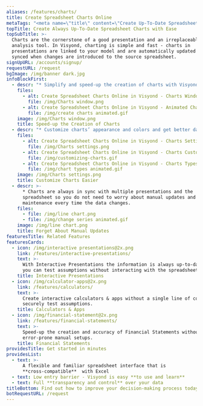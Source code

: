 ```yaml
---
aliases: /features/charts/
title: Create Spreadsheet Charts Online
metaTags: "<meta name=\"title\" content=\"Create Up-To-Date Spreadsheet Charts Online with Ease\">\r\n\r\n<meta name=\"description\" content=\"In Visyond, charting is simple and fast -  create spreadsheets charts online and link presentations to your model. Charts sare automatically updated and synced when changes are introduced to the source spreadsheet.\">\r\n\r\n<meta name=\"keywords\" content=\"create chart online, spreadsheet chart\">"
topTitle: Create Always Up-To-Date Spreadsheet Charts with Ease
topSubTitle: >-
  Charts are the cornerstone of a good presentation and an irreplaceable
  analysis tool. In Visyond, charting is simple and fast - charts in
  presentations are linked to your model and are automatically updated and
  synced when changes are introduced to the source spreadsheet.
signUpURL: /accounts/signup/
requestURL: /request
bgImage: /img/banner dark.jpg
infoBlockFirst:
  - descr: "* Simplify and speed-up the creation of charts with Visyond’s intuitive interface\r\n* Pick from a wide variety of chart types - from familiar Bars and Pies to Waterfall charts\r\n* Export charts or place them inside Visyond’s presentation instantly\r\n"
    files:
      - alt: Create Spreadsheet Charts Online in Visyond - Charts Window
        file: /img/Charts window.png
      - alt: Create Spreadsheet Charts Online in Visyond - Animated Chart
        file: /img/create charts animated.gif
    image: /img/Charts window.png
    title: Speed-up the Creation of Charts
  - descr: "* Customize charts’ appearance and colors and get better data visualizations\r\n* Easily group data sets and organize data within the chart\r\n"
    files:
      - alt: Create Spreadsheet Charts Online in Visyond - Charts Settings
        file: /img/Charts settings.png
      - alt: Create Spreadsheet Charts Online in Visyond - Charts Customization
        file: /img/customizing-charts.gif
      - alt: Create Spreadsheet Charts Online in Visyond - Charts Types
        file: /img/chart types animated.gif
    image: /img/Charts settings.png
    title: Customize Charts Easier
  - descr: >-
      * Charts are always in sync with multiple presentations and the
      spreadsheet so you do not need to worry about manual updates and chart
      maintenance every time the data changes.
    files:
      - file: /img/line chart.png
      - file: /img/change series animated.gif
    image: /img/line chart.png
    title: Forget About Manual Updates
featuresTitle: Related Features
featuresCards:
  - icon: /img/interactive presentations@2x.png
    link: /features/interactive-presentations/
    text: >-
      With Interactive Presentations the information is always up-to-date, and
      you can test assumptions without interacting with the spreadsheet.
    title: Interactive Presentations
  - icon: /img/calculator-apps@2x.png
    link: /features/calculators/
    text: >-
      Create interactive calculators & apps without a single line of code and
      securely test assumptions.
    title: Calculators & Apps
  - icon: /img/financial-statement@2x.png
    link: /features/financial-statements/
    text: >-
      Speed-up the creation and accuracy of Financial Statements without long
      error-prone manual setups.
    title: Financial Statements
providesTitle: Get started in minutes
providesList:
  - text: >-
      A flexible and familiar spreadsheet interface that is
      **cross-compatible**  with Excel
  - text: Low entry barrier - Visyond is easy **to use and learn**
  - text: Full **transparency and control** over your data
titleBottom: Find out how to improve your decision-making process today
botRequestURL: /request
---
```


